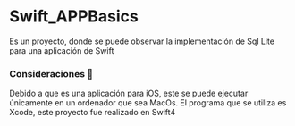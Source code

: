 # Swift_APPBasics

Es un proyecto, donde se puede observar la implementación de Sql Lite para una aplicación de Swift

### Consideraciones 🔧

Debido a que es una aplicación para iOS, este se puede ejecutar únicamente en un ordenador que sea MacOs. El programa que se utiliza es Xcode, este proyecto fue realizado en Swift4
